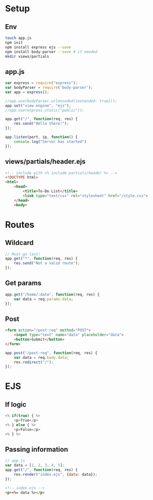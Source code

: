 # Setup
## Env
```sh
touch app.js
npm init
npm install express ejs --save
npm install body-parser --save # if needed
mkdir views/partials
```
## app.js
```javascript
var express = require("express");
var bodyParser = require('body-parser');
var app = express();

//app.use(bodyParser.urlencoded({extended: true}));
app.set("view engine", "ejs");
//app.use(express.static("public"));

app.get("/", function(req, res) {
    res.send("Hello there!");
});

app.listen(port, ip, function() {
    console.log("Server has started")
});
```
## views/partials/header.ejs
```html
<!-- include with <% include partials/header %> -->
<!DOCTYPE html>
<html>
    <head>
        <title>To-Do List</title>
        <link type="text/css" rel="stylesheet" href="/style.css">
    </head>
    <body>
```

# Routes
## Wildcard
```javascript
// Must go last!
app.get("*", function(req, res) {
	res.send("Not a valid route");
});
```
## Get params
```javascript
app.get("/home/:data", function(req, res) {
	var data = req.params.data;
});
```
## Post
```html
<form action="/post-req" method="POST">
    <input type="text" name="data" placeholder="data">
    <button>Submit</button>
</form>
```
```javascript
app.post("/post-req", function(req, res) {
	var data = req.body.data;
	res.redirect("/");
});
```

# EJS
## If logic
```javascript
<% if(true) { %>
	<p>True</p>
<% } else { %>
	<p>False</p>
<% } %>
```

## Passing information
```javascript
// app.js
var data = [1, 2, 3, 4, 5];
app.get("/", function(req, res) {
	res.render("index.ejs", {data: data});
});
```
```html
<!-- index.ejs -->
<p><%= data %></p>
```
